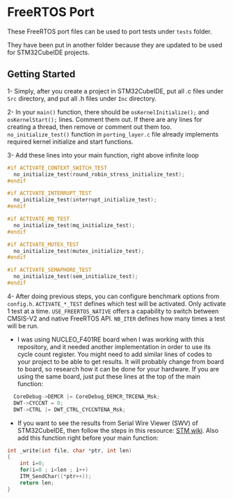 # FreeRTOS Port

These FreeRTOS port files can be used to port tests under `tests` folder.

They have been put in another folder because they are updated to be used for STM32CubeIDE projects.

## Getting Started

1- Simply, after you create a project in STM32CubeIDE, put all .c files under `Src` directory, and put all .h files under `Inc` directory.

2- In your `main()` function, there should be `osKernelInitialize();` and `osKernelStart();` lines. Comment them out.
If there are any lines for creating a thread, then remove or comment out them too. `no_initialize_test()` function in `porting_layer.c` file already implements required kernel initialize and start functions.

3- Add these lines into your main function, right above infinite loop

```c
#if ACTIVATE_CONTEXT_SWITCH_TEST
  no_initialize_test(round_robin_stress_initialize_test);
#endif

#if ACTIVATE_INTERRUPT_TEST
  no_initialize_test(interrupt_initialize_test);
#endif

#if ACTIVATE_MQ_TEST
  no_initialize_test(mq_initialize_test);
#endif

#if ACTIVATE_MUTEX_TEST
  no_initialize_test(mutex_initialize_test);
#endif

#if ACTIVATE_SEMAPHORE_TEST
  no_initialize_test(sem_initialize_test);
#endif

```

4- After doing previous steps, you can configure benchmark options from `config.h`. `ACTIVATE_*_TEST` defines which test will be activated. Only activate 1 test at a time. `USE_FREERTOS_NATIVE` offers a capability to switch between CMSIS-V2 and native FreeRTOS API. `NB_ITER` defines how many times a test will be run.


- I was using NUCLEO_F401RE board when I was working with this repository, and it needed another implementation in order to use its cycle count register. You might need to add similar lines of codes to your project to be able to get results. It will probably change from board to board, so research how it can be done for your hardware. If you are using the same board, just put these lines at the top of the main function:

```c
  CoreDebug->DEMCR |= CoreDebug_DEMCR_TRCENA_Msk;
  DWT->CYCCNT = 0;
  DWT->CTRL |= DWT_CTRL_CYCCNTENA_Msk;
```

- If you want to see the results from Serial Wire Viewer (SWV) of STM32CubeIDE, then follow the steps in this resource: [STM wiki](https://wiki.stmicroelectronics.cn/stm32mpu/wiki/How_to_debug_with_Serial_Wire_Viewer_tracing_on_STM32MP15). Also add this function right before your main function:

```c
int _write(int file, char *ptr, int len)
{
	int i=0;
	for(i=0 ; i<len ; i++)
	ITM_SendChar((*ptr++));
	return len;
}
```